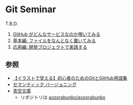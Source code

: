 # Git Seminar
T.B.D.

1. [GitHub がどんなサービスなのか覗いてみる](GitHub-Tour.md)
1. [基本編: ファイルをなんとなく置いてみる](Steps-1.md)
1. [応用編: 開発プロジェクトで実践する](Steps-2.md)

## 参照
- [【イラストで覚える】初心者のためのGitとGitHub用語集](https://zukulog098r.com/git/)
- [セマンティック バージョニング](https://semver.org/lang/ja/)
- [青空文庫](https://www.aozora.gr.jp/)
  - リポジトリは [aozorabunko/aozorabunko](https://github.com/aozorabunko/aozorabunko)

